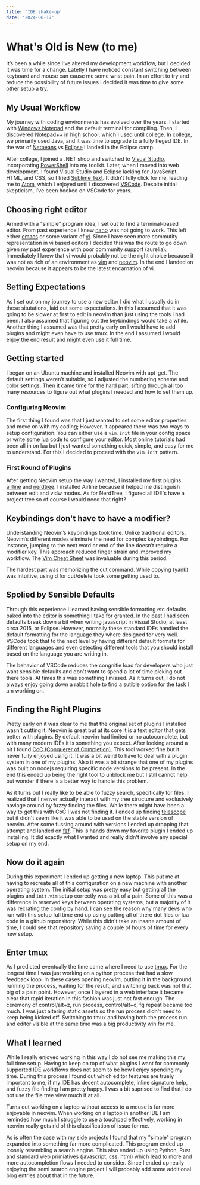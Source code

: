 ```yaml
---
title: 'IDE shake-up'
date: '2024-06-17'
---
```


# What's Old is New (to me)
It’s been a while since I’ve altered my development workflow, but I decided it was time for a change. Latetly I have noticed constant switching between keyboard and mouse can cause me some wrist pain. In an effort to try and reduce the possibility of future issues I decided it was time to give some other setup a try.

## My Usual Workflow

My journey with coding environments has evolved over the years. I started with [Windows Notepad]((https://en.wikipedia.org/wiki/Windows_Notepad)) and the default terminal for compiling. Then, I discovered [Notepad++](https://notepad-plus-plus.org/) in high school, which I used until college. In college, we primarily used Java, and it was time to upgrade to a fully fleged IDE. In the war of [Netbeans](https://netbeans.apache.org/front/main/index.html) vs [Eclipse](https://eclipseide.org/) I landed in the Eclipse camp.

After college, I joined a .NET shop and switched to [Visual Studio](https://visualstudio.microsoft.com/), incorporating [PowerShell](https://en.wikipedia.org/wiki/PowerShell) into my toolkit. Later, when I moved into web development, I found Visual Studio and Eclipse lacking for JavaScript, HTML, and CSS, so I tried [Sublime Text]((https://www.sublimetext.com/)). It didn’t fully click for me, leading me to [Atom](https://atom-editor.cc/), which I enjoyed until I discovered [VSCode](https://code.visualstudio.com/). Despite initial skepticism, I’ve been hooked on VSCode for years.

## Choosing right editor
Armed with a "simple" program idea, I set out to find a terminal-based editor. From past experience I knew [nano](https://en.wikipedia.org/wiki/GNU_nano) was not going to work. This left either [emacs](https://en.wikipedia.org/wiki/Emacs) or some variant of [vi](https://en.wikipedia.org/wiki/Vi_(text_editor)). Since I have seen more commutity representation in vi based editors I decided this was the route to go down given my past experience with poor community support (aurelia). Immediately I knew that vi would probably not be the right choice because it was not as rich of an environment as [vim](https://www.vim.org/) and [neovim](https://neovim.io/). In the end I landed on neovim because it appears to be the latest encarnation of vi.

## Setting Expectations
As I set out on my journey to use a new editor I did what I usually do in these situtations, laid out some expectations. In this I assumed that it was going to be slower at first to edit in neovim than just using the tools I had been. I also assumed that figuring out the keybindings would take a while. Another thing I assumed was that pretty early on I would have to add plugins and might even have to use tmux. In the end I assumed I would enjoy the end result and might even use it full time.

## Getting started
I began on an Ubuntu machine and installed Neovim with apt-get. The default settings weren’t suitable, so I adjusted the numbering scheme and color settings. Then it came time for the hard part, sifting through all too many resources to figure out what plugins I needed and how to set them up.

### Configuring Neovim
The first thing I found was that I just wanted to set some editor properties and move on with my coding; However, it appeared there was two ways to setup configuration. You can either use a `vim.init` file in your config space or write some lua code to configure your editor. Most online tutorials had been all in on lua but I just wanted something quick, simple, and easy for me to understand. For this I decided to proceed with the `vim.init` pattern.

### First Round of Plugins
After getting Neovim setup the way I wanted, I installed my first plugins: [airline](https://github.com/vim-airline/vim-airline) and [nerdtree](https://github.com/preservim/nerdtree). I installed Airline because it helped me distinguish between edit and vidw modes. As for NerdTree, I figured all IDE's have a project tree so of course I would need that right?

## Keybindings don't have to have a modifier?
Understanding Neovim’s keybindings took time. Unlike traditional editors, Neovim’s different modes eliminate the need for complex keybindings. For instance, jumping to the next word or end of the line doesn’t require a modifier key. This approach reduced finger strain and improved my workflow. The [Vim Cheat Sheet](https://vim.rtorr.com) was invaluable during this period.

The hardest part was memorizing the cut command. While copying (yank) was intuitive, using d for cut/delete took some getting used to.

## Spolied by Sensible Defaults
Through this experience I learned having sensible formatting etc defaults baked into the editor is something I take for granted. In the past I had seen defaults break down a bit when writing javascript in Visual Studio, at least circa 2015, or Eclipse. However, normally these standard IDEs handled the default formatting for the language they where designed for very well. VSCode took that to the next level by having different default formats for different languages and even detecting different tools that you should install based on the language you are writing in.

The behavior of VSCode reduces the congnitie load for developers who just want sensible defaults and don't want to spend a lot of time picking out there tools. At times this was something I missed. As it turns out, I do not always enjoy going down a rabbit hole to find a sutible option for the task I am working on.

## Finding the Right Plugins
Pretty early on it was clear to me that the original set of plugins I installed wasn't cutting it. Neovim is great but at its core it is a text editor that gets better with plugins. By default neovim had limited or no autocomplete, but with many modern IDEs it is something you expect. After looking around a bit I found [CoC (Conquerer of Completion)](https://github.com/neoclide/coc.nvim). This tool worked fine but it never fully enjoyed using it. It was a bit weird to have to deal with a plugin system in one of my plugins. Also it was a bit strange that one of my plugins was built on nodejs requiring specific node versions to be present. In the end this ended up being the right tool to unblock me but I still cannot help but wonder if there is a better way to handle this problem.

As it turns out I really like to be able to fuzzy search, specifically for files. I realized that I nenver actually interact with my tree structure and  exclusively naviage around by fuzzy finding the files. While there might have been a way to get this with CoC I was not finding it. I ended up finding [telescope](https://github.com/nvim-telescope/telescope.nvim) but it didn't seem like it was able to be used on the stable version of neovim. After some fussing around with versions I ended up dropping that attempt and landed on [fzf](https://github.com/junegunn/fzf.vim). This is hands down my favorite plugin I ended up installing. It did exactly what I wanted and really didn't involve any special setup on my end.

## Now do it again
During this experiment I ended up getting a new laptop. This put me at having to recreate all of this configuration on a new machine with another operating system. The initial setup was pretty easy but getting all the plugins and `init.vim` setup correctly was a bit of a pain. Some of this was a difference in reserved keys between operating systems, but a majority of it was recrating the config by hand. I can see the reason why many devs who run with this setup full time end up using putting all of there dot files or lua code in a github reponsitory. While this didn't take an insane amount of time, I could see that repository saving a couple of hours of time for every new setup.

## Enter tmux
As I predicted eventually the time came where I need to use [tmux](https://github.com/tmux/tmux/wiki). For the longest time I was just working on a python process that had a slow feedback loop. In these cases opening neovim, putting it in the background, running the process, waiting for the result, and switching back was not that big of a pain point. However, once I layered in a web interface it became clear that rapid iteration in this fashion was just not fast enough. The ceremony of control/alt+z, run process, control/alt+c, fg repeat became too much. I was just altering static assets so the run process didn't need to keep being kicked off. Switching to tmux and having both the process run and editor visible at the same time was a big productivity win for me.

## What I learned
While I really enjoyed working in this way I do not see me making this my full time setup. Having to keep on top of what plugins I want for commonly supported IDE workflows does not seem to be how I enjoy spending my time. During this process I found out which editor features are truely important to me, if my IDE has decent autocomplete, inline signature help, and fuzzy file finding I am pretty happy. I was a bit suprised to find that I do not use the file tree view much if at all.

Turns out working on a laptop without access to a mouse is far more enjoyable in neovim. When working on a laptop in another IDE I am reminded how much I struggle to use a touchpad effectively, working in neovim really gets rid of this classification of issue for me.

As is often the case with my side projects I found that my "simple" program expanded into something far more complicated. This program ended up loosely resembling a search engine. This also ended up using Python, Rust and standard web primiatives (javascript, css, html) which lead to more and more autocompletion flows I needed to consider. Since I ended up really enjoying the semi search engine project I will probably add some additional blog entries about that in the future.